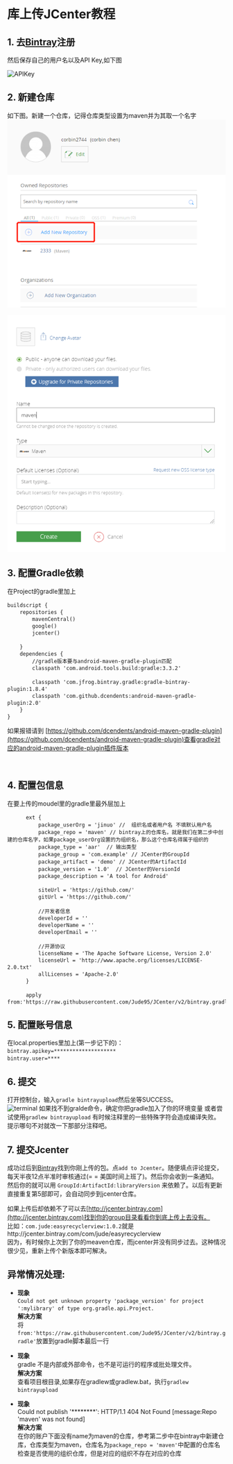 #  库上传JCenter教程

## 1. 去[Bintray](https://bintray.com/)注册 


  然后保存自己的用户名以及API Key,如下图


![APIKey](http://cdn.saymagic.cn/o_19e91jjrp3iu5mo1p631qjvff9.gif)


## 2. 新建仓库

如下图。新建一个仓库，记得仓库类型设置为maven并为其取一个名字
![](https://raw.githubusercontent.com/CB2Git/JCenter/v2/image/微信截图_20190403134352.png)

![](https://raw.githubusercontent.com/CB2Git/JCenter/v2/image/微信截图_20190403134631.png)


## 3. 配置Gradle依赖
在Project的gradle里加上  

```
buildscript {
    repositories {
        mavenCentral()
        google()
        jcenter()
        
    }
    dependencies {
    	//gradle版本要与android-maven-gradle-plugin匹配
        classpath 'com.android.tools.build:gradle:3.3.2'

        classpath 'com.jfrog.bintray.gradle:gradle-bintray-plugin:1.8.4'
        classpath 'com.github.dcendents:android-maven-gradle-plugin:2.0'
    }
}
```
如果报错请到 [https://github.com/dcendents/android-maven-gradle-plugin](https://github.com/dcendents/android-maven-gradle-plugin)查看gradle对应的android-maven-gradle-plugin插件版本


​    

## 4. 配置包信息
在要上传的moudel里的gradle里最外层加上

          ext {
              package_userOrg = 'jinuo' //  组织名或者用户名 不填默认用户名
              package_repo = 'maven' // bintray上的仓库名，就是我们在第二步中创建的仓库名字，如果package_userOrg设置的为组织名，那么这个仓库名得属于组织的
              package_type = 'aar'  // 输出类型
              package_group = 'com.example' // JCenter的GroupId
              package_artifact = 'demo' // JCenter的ArtifactId
              package_version = '1.0'  // JCenter的VersionId
              package_description = 'A tool for Android'
            
              siteUrl = 'https://github.com/'
              gitUrl = 'https://github.com/'
            
              //开发者信息
              developerId = ''
              developerName = ''
              developerEmail = ''
            
              //开源协议
              licenseName = 'The Apache Software License, Version 2.0'
              licenseUrl = 'http://www.apache.org/licenses/LICENSE-2.0.txt'
              allLicenses = 'Apache-2.0'
          }
            
          apply from:'https://raw.githubusercontent.com/Jude95/JCenter/v2/bintray.gradle'

## 5. 配置账号信息
在local.properties里加上(第一步记下的)：  
    `bintray.apikey=********************`  
    `bintray.user=****`  

## 6. 提交
打开控制台，输入`gradle bintrayupload`然后坐等SUCCESS。  
    ![terminal](https://raw.githubusercontent.com/Jude95/JCenter/master/image/terminal.png)
    如果找不到gralde命令，确定你把gradle加入了你的环境变量
    或者尝试使用`gradlew bintrayupload`
    有时候注释里的一些特殊字符会造成编译失败。提示哪句不对就改一下那部分注释吧。  

## 7. 提交Jcenter
成功过后到[Bintray](https://bintray.com/)找到你刚上传的包。点`add to Jcenter`。随便填点评论提交，每天半夜12点半准时审核通过(= = 美国时间上班了)。然后你会收到一条通知。  
    然后你的就可以用 `GroupId:ArtifactId:libraryVersion` 来依赖了。以后有更新直接重复第5部即可，会自动同步到jcenter仓库。

如果上传后却依赖不了可以去[http://jcenter.bintray.com](http://jcenter.bintray.com)找到你的group目录看看你到底上传上去没有。  
比如：`com.jude:easyrecyclerview:1.0.2`就是http://jcenter.bintray.com/com/jude/easyrecyclerview   
因为，有时候你上次到了你的meaven仓库，而jcenter并没有同步过去。这种情况很少见，重新上传个新版本即可解决。  



## 异常情况处理:

+ **现象**  
`Could not get unknown property 'package_version' for project ':mylibrary' of type org.gradle.api.Project.`  
**解决方案**  
将`from:'https://raw.githubusercontent.com/Jude95/JCenter/v2/bintray.gradle'`放置到gradle脚本最后一行  


+ **现象**  
gradle 不是内部或外部命令，也不是可运行的程序或批处理文件。  
**解决方案**  
查看项目根目录,如果存在gradlew或gradlew.bat，执行`gradlew bintrayupload`  


+ **现象**  
 Could not publish '********': HTTP/1.1 404 Not Found [message:Repo 'maven' was not found]  
**解决方案**  
在你的账户下面没有name为maven的仓库，参考第二步中在bintray中新建仓库，仓库类型为maven，仓库名为`package_repo = 'maven'`中配置的仓库名  
检查是否使用的组织仓库，但是对应的组织不存在对应的仓库  
